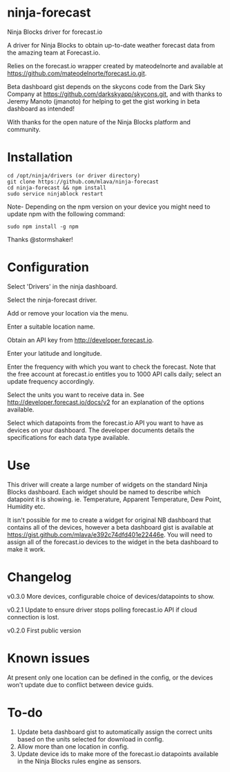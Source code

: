 ninja-forecast
==============

Ninja Blocks driver for forecast.io

A driver for Ninja Blocks to obtain up-to-date weather forecast data from the amazing team at Forecast.io.

Relies on the forecast.io wrapper created by mateodelnorte and available at https://github.com/mateodelnorte/forecast.io.git.

Beta dashboard gist depends on the skycons code from the Dark Sky Company at https://github.com/darkskyapp/skycons.git, and with thanks to Jeremy Manoto (jmanoto) for helping to get the gist working in beta dashboard as intended!

With thanks for the open nature of the Ninja Blocks platform and community.


Installation
================

    cd /opt/ninja/drivers (or driver directory)
    git clone https://github.com/mlava/ninja-forecast
    cd ninja-forecast && npm install
    sudo service ninjablock restart



Note- Depending on the npm version on your device you might need to update npm with the following command:

    sudo npm install -g npm
    
Thanks @stormshaker!


Configuration
================

Select 'Drivers' in the ninja dashboard.

Select the ninja-forecast driver.

Add or remove your location via the menu.

Enter a suitable location name.

Obtain an API key from http://developer.forecast.io.

Enter your latitude and longitude.

Enter the frequency with which you want to check the forecast. Note that the free account at forecast.io entitles you to 1000 API calls daily; select an update frequency accordingly.

Select the units you want to receive data in. See http://developer.forecast.io/docs/v2 for an explanation of the options available.

Select which datapoints from the forecast.io API you want to have as devices on your dashboard. The developer documents details the specifications for each data type available.


Use
================

This driver will create a large number of widgets on the standard Ninja Blocks dashboard. Each widget should be named to describe which datapoint it is showing. ie. Temperature, Apparent Temperature, Dew Point, Humidity etc.

It isn't possible for me to create a widget for original NB dashboard that contains all of the devices, however a beta dashboard gist is available at https://gist.github.com/mlava/e392c74dfd401e22446e. You will need to assign all of the forecast.io devices to the widget in the beta dashboard to make it work.


Changelog
================

v0.3.0
More devices, configurable choice of devices/datapoints to show.

v0.2.1
Update to ensure driver stops polling forecast.io API if cloud connection is lost.

v0.2.0
First public version


Known issues
================

At present only one location can be defined in the config, or the devices won't update due to conflict between device guids.


To-do
================

1.	Update beta dashboard gist to automatically assign the correct units based on the units selected for download in config.
2.	Allow more than one location in config.
3. 	Update device ids to make more of the forecast.io datapoints available in the Ninja Blocks rules engine as sensors.
